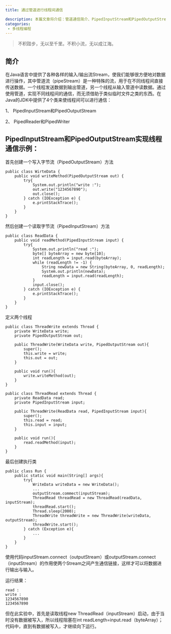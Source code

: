 ```yaml
---
title: 通过管道进行线程间通信

description: 本篇文章将介绍：管道通信简介、PipedInputStream和PipedOutputStream实现线程通信示例
categories:
 - 多线程编程
---
```


> 不积跬步，无以至千里。不积小流，无以成江海。

## 简介

在Java语言中提供了各种各样的输入/输出流Stream，使我们能够很方便地对数据进行操作，其中管道流（pipeStream）是一种特殊的流，用于在不同线程间直接传送数据。一个线程发送数据到输出管道，另一个线程从输入管道中读数据。通过使用管道，实现不同线程间的通信，而无须借助于类似临时文件之类的东西。在Java的JDK中提供了4个类来使线程间可以进行通信：

1、 PipedInputStream和PipedOutputStream

2、 PipedReader和PipedWriter

## PipedInputStream和PipedOutputStream实现线程通信示例：

首先创建一个写入字节流（PipedOutputStream）方法
```
public class WirteData {
    public void writeMethod(PipedOutputStream out) {
        try{
            System.out.println("write :");
            out.write("1234567890");
            out.close();
        } catch (IOException e) {
            e.printStackTrace();
        }
    }
}
```
然后创建一个读取字节流（PipedInputStream）方法
```
public class ReadData {
    public void readMethod(PipedInputStream input) {
        try{
            System.out.println("read :");
            byte[] byteArray = new byte[10];
            int readLength = input.read(byteArray);
            while (readLength != -1) {
                String newData = new String(byteArray, 0, readLength);
                System.out.println(newData);
                readLength = input.read(readLength);
            }
            input.close();
        } catch (IOException e) {
            e.printStackTrace();
        }
    }
}
```
定义两个线程
```
public class ThreadWrite extends Thread {
    private WriteData write;
    private PipedOutputStream out;
    
    public ThreadWrite(WriteData write, PipedOutputStream out){
        super();
        this.write = write;
        this.out = out;
    }
    
    public void run(){
        write.writeMethod(out);
    }
}
```

```
public class ThreadRead extends Thread {
    private ReadData read;
    private PipedInputStream input;
    
    public ThreadWrite(ReadData read, PipedInputStream input){
        super();
        this.read = read;
        this.input = input;
    }
    
    public void run(){
        read.readMethod(input);
    }
}
```
最后创建执行类
```
public class Run {
    public static void main(String[] args){
        try{
            WriteData writeData = new WriteData();
            ...
            outputStream.commect(inputStream);
            ThreadRead threadRead = new ThreadRead(readData, inputStream);
            threadRead.start();
            Thread.sleep(2000);
            ThreadWrite threadWrite = new ThreadWrite(writeData, outputStream);
            threadWrite.start();
        } catch (Exception e){
            ...
        }
    }
}
```
使用代码inputStream.connect（outputStream）或outputStream.connect（inputStream）的作用使两个Stream之间产生通信链接，这样才可以将数据进行输出与输入。

运行结果：
```
read :
write :
1234567890
1234567890
```
但在此实验中，首先是读取线程new ThreadRead（inputStream）启动，由于当时没有数据被写入，所以线程阻塞在int readLength=input.read（byteArray）；代码中，直到有数据被写入，才继续向下运行。
